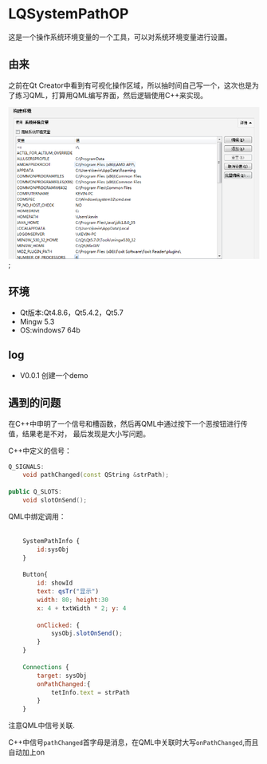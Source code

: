 # LQSystemPathOP

这是一个操作系统环境变量的一个工具，可以对系统环境变量进行设置。

## 由来

之前在Qt Creator中看到有可视化操作区域，所以抽时间自己写一个，这次也是为了练习QML，打算用QML编写界面，然后逻辑使用C++来实现。

![](/LQSystemPathOP/screen/1.png);

## 环境
- Qt版本:Qt4.8.6，Qt5.4.2，Qt5.7
- Mingw 5.3
- OS:windows7 64b


## log
- V0.0.1 创建一个demo


## 遇到的问题
在C++中申明了一个信号和槽函数，然后再QML中通过按下一个恶按钮进行传值，结果老是不对，
最后发现是大小写问题。

C++中定义的信号：
```C++
Q_SIGNALS:
    void pathChanged(const QString &strPath);

public Q_SLOTS:
    void slotOnSend();
```

QML中绑定调用：

```QML

    SystemPathInfo {
        id:sysObj
    }
	
	Button{
		id: showId
		text: qsTr("显示")
		width: 80; height:30
		x: 4 + txtWidth * 2; y: 4

        onClicked: {
            sysObj.slotOnSend();
        }
    }
	
    Connections {
        target: sysObj
        onPathChanged:{
            tetInfo.text = strPath
        }
    }
```

注意QML中信号关联.

C++中信号`pathChanged`首字母是消息，在QML中关联时大写`onPathChanged`,而且自动加上on